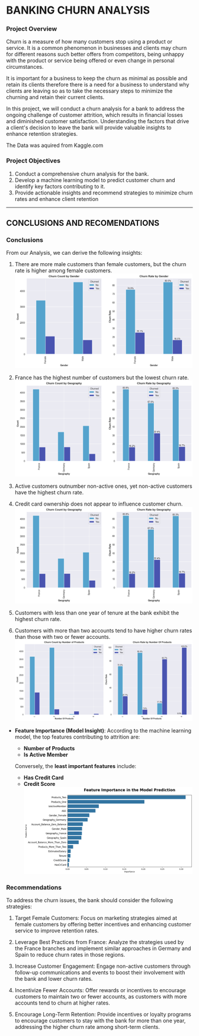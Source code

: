 # **BANKING CHURN ANALYSIS**

### **Project Overview**

Churn is a measure of how many customers stop using a product or service. It is a common phenomenon in businesses and clients may churn for different reasons such better offers from competitors, being unhappy with the product or service being offered or even change in personal circumstances.

It is important for a business to keep the churn as minimal as possible and retain its clients therefore there is a need for a business to understand why clients are leaving so as to take the necessary steps to minimize the churning and retain their current clients.

In this project, we will conduct a churn analysis for a bank to address the ongoing challenge of customer attrition, which results in financial losses and diminished customer satisfaction. Understanding the factors that drive a client's decision to leave the bank will provide valuable insights to enhance retention strategies.

The Data was aquired from Kaggle.com

### **Project Objectives**

1. Conduct a comprehensive churn analysis for the bank.
2. Develop a machine learning model to predict customer churn and identify key factors contributing to it.
3. Provide actionable insights and recommend strategies to minimize churn rates and enhance client retention

---
## **CONCLUSIONS AND RECOMENDATIONS**

### **Conclusions**

From our  Analysis, we can derive the following insights:

1. There are more male customers than female customers, but the churn rate is higher among female customers.
![alt text](image.png)

2. France has the highest number of customers but the lowest churn rate.
![alt text](image-1.png)

3. Active customers outnumber non-active ones, yet non-active customers have the highest churn rate.

4. Credit card ownership does not appear to influence customer churn.
![alt text](image-2.png)

5. Customers with less than one year of tenure at the bank exhibit the highest churn rate.

6. Customers with more than two accounts tend to have higher churn rates than those with two or fewer accounts.
![alt text](image-4.png)

* **Feature Importance (Model Insight)**: According to the machine learning model, the top  features contributing to attrition are:

  * **Number of Products**
  * **Is Active Member**
 

  Conversely, the **least important features** include:

  * **Has Credit Card**
  * **Credit Score**
  ![alt text](image-3.png)


### **Recommendations**

To address the churn issues, the bank should consider the following strategies:

1. Target Female Customers: Focus on marketing strategies aimed at female customers by offering better incentives and enhancing customer service to improve retention rates.
    
2. Leverage Best Practices from France: Analyze the strategies used by the France branches and implement similar approaches in Germany and Spain to reduce churn rates in those regions.

3. Increase Customer Engagement: Engage non-active customers through follow-up communications and events to boost their involvement with the bank and lower churn rates.

4. Incentivize Fewer Accounts: Offer rewards or incentives to encourage customers to maintain two or fewer accounts, as customers with more accounts tend to churn at higher rates.

5. Encourage Long-Term Retention: Provide incentives or loyalty programs to encourage customers to stay with the bank for more than one year, addressing the higher churn rate among short-term clients.
